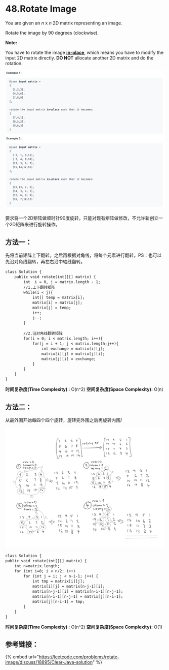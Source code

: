 # 48.Rotate Image

You are given an _n_ x _n_ 2D matrix representing an image.

Rotate the image by 90 degrees \(clockwise\).

**Note:**

You have to rotate the image [**in-place**](https://en.wikipedia.org/wiki/In-place_algorithm), which means you have to modify the input 2D matrix directly. **DO NOT** allocate another 2D matrix and do the rotation.

![](.gitbook/assets/image%20%2813%29.png)

要求将一个2D矩阵做顺时针90度旋转，只能对现有矩阵做修改，不允许新创立一个2D矩阵来进行旋转操作。

## 方法一：

先将当前矩阵上下翻转。之后再根据对角线，将每个元素进行翻转。PS：也可以先沿对角线翻转，再左右沿中轴线翻转。

```text
class Solution {
    public void rotate(int[][] matrix) {
        int  i = 0, j = matrix.length - 1;
        //1.上下翻转矩阵
        while(i < j){
            int[] temp = matrix[i];
            matrix[i] = matrix[j];
            matrix[j] = temp;
            i++;
            j--;
        }
        
        //2.沿对角线翻转矩阵
        for(i = 0; i < matrix.length; i++){
            for(j = i + 1; j < matrix.length;j++){
                int exchange = matrix[i][j];
                matrix[i][j] = matrix[j][i];
                matrix[j][i] = exchange;
            }
        }
    }
}
```

**时间复杂度\(Time Complexity\) :** O\(n^2\)          **空间复杂度\(Space Complexity\):** O\(n\)

## 方法二：

从最外围开始每四个四个旋转，旋转完外围之后再旋转内围/

![](.gitbook/assets/image%20%2828%29.png)

```text
class Solution {
public void rotate(int[][] matrix) {
    int n=matrix.length;
    for (int i=0; i < n/2; i++) 
        for (int j = i; j < n-i-1; j++) {
            int tmp = matrix[i][j];
            matrix[i][j] = matrix[n-j-1][i];
            matrix[n-j-1][i] = matrix[n-i-1][n-j-1];
            matrix[n-i-1][n-j-1] = matrix[j][n-i-1];
            matrix[j][n-i-1] = tmp;
        }
    }
}
```

**时间复杂度\(Time Complexity\) :** O\(n^2\)          **空间复杂度\(Space Complexity\):** O\(1\)

## 参考链接：

{% embed url="https://leetcode.com/problems/rotate-image/discuss/18895/Clear-Java-solution" %}



